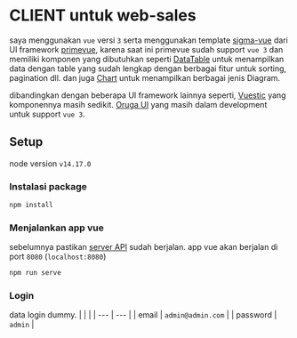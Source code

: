 # CLIENT untuk web-sales
saya menggunakan `vue` versi `3` serta menggunakan template [sigma-vue](https://github.com/primefaces/sigma-vue) dari UI framework [primevue](https://www.primefaces.org/primevue/), karena saat ini primevue sudah support `vue 3` dan memiliki komponen yang dibutuhkan seperti [DataTable](https://www.primefaces.org/primevue/showcase/#/datatable) untuk menampilkan data dengan table yang sudah lengkap dengan berbagai fitur untuk sorting, pagination dll. dan juga [Chart](https://www.primefaces.org/primevue/showcase/#/chart) untuk menampilkan berbagai jenis Diagram.

dibandingkan dengan beberapa UI framework lainnya seperti, [Vuestic](https://vuestic.dev/en/ui-elements/avatar) yang komponennya masih sedikit. [Oruga UI](https://oruga.io/documentation/) yang masih dalam development untuk support `vue 3`.

## Setup
node version `v14.17.0`

### Instalasi package
```bash
npm install
```

### Menjalankan app vue
sebelumnya pastikan [server API](https://github.com/Khusyasy/web-sales-api) sudah berjalan.
app vue akan berjalan di port `8080` (`localhost:8080`)
```bash
npm run serve
```

### Login
data login dummy.
|     |     |
| --- | --- |
| email | `admin@admin.com` |
| password | `admin` |
